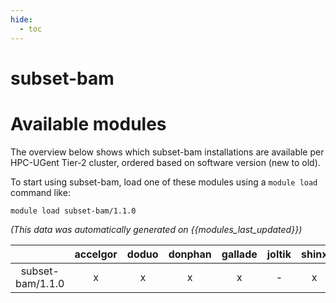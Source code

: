 ```yaml
---
hide:
  - toc
---
```


subset-bam
==========

# Available modules


The overview below shows which subset-bam installations are available per HPC-UGent Tier-2 cluster, ordered based on software version (new to old).

To start using subset-bam, load one of these modules using a `module load` command like:

```shell
module load subset-bam/1.1.0
```

*(This data was automatically generated on {{modules_last_updated}})*  

| |accelgor|doduo|donphan|gallade|joltik|shinx|skitty|
| :---: | :---: | :---: | :---: | :---: | :---: | :---: | :---: |
|subset-bam/1.1.0|x|x|x|x|-|x|x|
